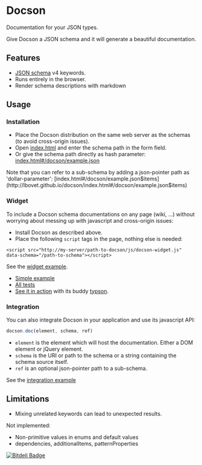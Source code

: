 Docson
======

Documentation for your JSON types.

Give Docson a JSON schema and it will generate a beautiful documentation.

## Features
* [JSON schema](http://json-schema.org/) v4 keywords.
* Runs entirely in the browser.
* Render schema descriptions with markdown

## Usage

### Installation

* Place the Docson distribution on the same web server as the schemas (to avoid cross-origin issues).
* Open [index.html](http://lbovet.github.io/docson/index.html) and enter the schema path in the form field.
* Or give the schema path directly as hash parameter: [index.html#/docson/example.json](http://lbovet.github.io/docson/index.html#/docson/example.json)

Note that you can refer to a sub-schema by adding a json-pointer path as 'dollar-parameter': [index.html#/docson/example.json$items](http://lbovet.github.io/docson/index.html#/docson/example.json$items)

### Widget

To include a Docson schema documentations on any page (wiki, ...) without worrying about messing up with javascript and cross-origin issues:

* Install Docson as described above.
* Place the following `script` tags in the page, nothing else is needed:

```
<script src="http://my-server/path-to-docson/js/docson-widget.js" data-schema="/path-to-schema"></script>
```

See the [widget example](http://lbovet.github.io/docson/widget-example.html).

* [Simple example](http://lbovet.github.io/docson/example.html)
* [All tests](http://lbovet.github.io/docson/tests/test.html)
* [See it in action](http://lbovet.github.io/typson-demo/) with its buddy [typson](https://github.com/lbovet/typson).

### Integration

You can also integrate Docson in your application and use its javascript API:

```javascript
docson.doc(element, schema, ref)
```

* `element` is the element which will host the documentation. Either a DOM element or jQuery element.
* `schema` is the URI or path to the schema or a string containing the schema source itself.
* `ref` is an optional json-pointer path to a sub-schema.

See the [integration example](http://lbovet.github.io/docson/example.html)

## Limitations

* Mixing unrelated keywords can lead to unexpected results.

Not implemented:
* Non-primitive values in enums and default values
* dependencies, additionalItems, patternProperties


[![Bitdeli Badge](https://d2weczhvl823v0.cloudfront.net/lbovet/docson/trend.png)](https://bitdeli.com/free "Bitdeli Badge")


